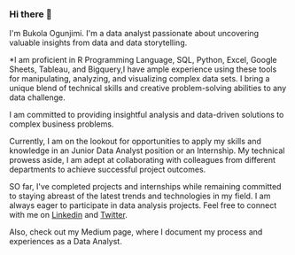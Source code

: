 ### Hi there 👋 

I'm Bukola Ogunjimi. I'm a data analyst passionate about uncovering valuable insights from data and data storytelling. 

*I am proficient in R Programming Language, SQL, Python, Excel, Google Sheets, Tableau, and Bigquery,I have ample experience using these tools for 
manipulating, analyzing, and visualizing complex data sets.
I bring a unique blend of technical skills and creative problem-solving abilities to any data challenge.

I am committed to providing insightful analysis and data-driven solutions to complex business problems. 

Currently, I am on the lookout for opportunities to apply my skills and knowledge in an Junior Data Analyst position or an Internship. My technical prowess aside, I am adept at collaborating with colleagues from different departments to achieve successful project outcomes.

SO far, I've completed  projects and internships while remaining committed to staying abreast of the latest trends and technologies in my field. I am always eager to participate in data analysis projects. Feel free to connect with me on [Linkedin](www.linkedin.com/in/ogunjimi-bukola) and [Twitter](https://twitter.com/Oluwabukola0).

Also, check out my Medium page, where I document my process and experiences as a Data Analyst.


<!--
**BukolaOdunayo/BukolaOdunayo** is a ✨ _special_ ✨ repository because its `README.md` (this file) appears on your GitHub profile.

Here are some ideas to get you started:

- 🔭 I’m currently working on ...
- 🌱 I’m currently learning ...
- 👯 I’m looking to collaborate on ...
- 🤔 I’m looking for help with ...
- 💬 Ask me about ...
- 📫 How to reach me: ...
- 😄 Pronouns: ...
- ⚡ Fun fact: ...
-->
